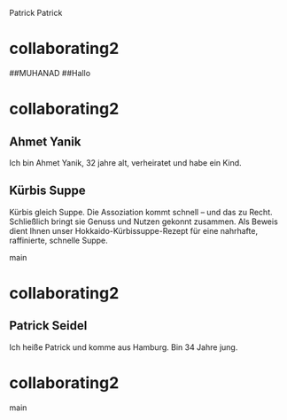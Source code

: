  Patrick
Patrick

# collaborating2
##MUHANAD 
##Hallo

# collaborating2



## Ahmet Yanik

Ich bin Ahmet Yanik, 32 jahre alt, verheiratet und habe ein Kind.


## Kürbis Suppe

Kürbis gleich Suppe. Die Assoziation kommt schnell – und das zu Recht. Schließlich bringt sie Genuss und Nutzen gekonnt zusammen. Als Beweis dient Ihnen unser Hokkaido-Kürbissuppe-Rezept für eine nahrhafte, raffinierte, schnelle Suppe.


main
# collaborating2


## Patrick Seidel
Ich heiße Patrick und komme aus Hamburg.
Bin 34 Jahre jung.

# collaborating2

main
